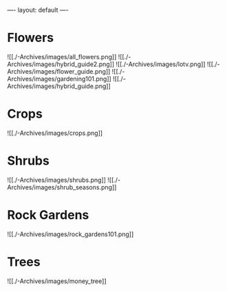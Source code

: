 —-
layout: default
—-

# Flowers
![[./-Archives/images/all_flowers.png]]
![[./-Archives/images/hybrid_guide2.png]]
![[./-Archives/images/lotv.png]]
![[./-Archives/images/flower_guide.png]]
![[./-Archives/images/gardening101.png]]
![[./-Archives/images/hybrid_guide.png]]

# Crops
![[./-Archives/images/crops.png]]

# Shrubs
![[./-Archives/images/shrubs.png]]
![[./-Archives/images/shrub_seasons.png]]

# Rock Gardens
![[./-Archives/images/rock_gardens101.png]]

# Trees
![[./-Archives/images/money_tree]]
